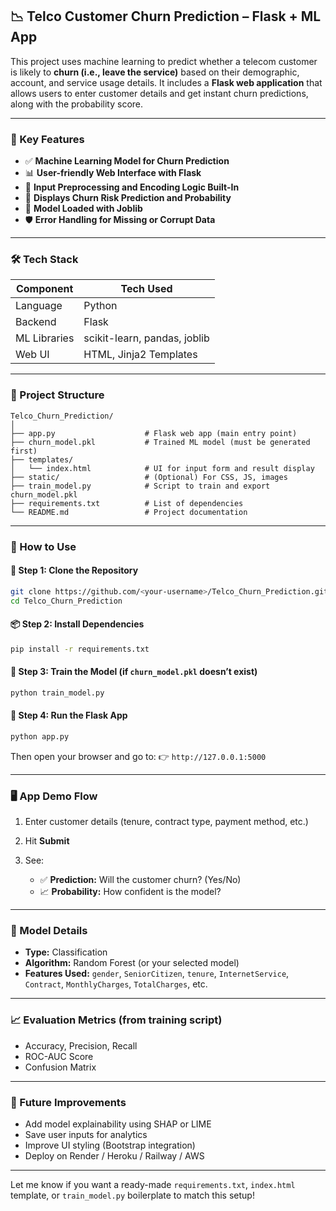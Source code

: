 ## 📉 Telco Customer Churn Prediction – Flask + ML App

This project uses machine learning to predict whether a telecom customer is likely to **churn (i.e., leave the service)** based on their demographic, account, and service usage details. It includes a **Flask web application** that allows users to enter customer details and get instant churn predictions, along with the probability score.

---

### 🚀 Key Features

* ✅ **Machine Learning Model for Churn Prediction**
* 📊 **User-friendly Web Interface with Flask**
* 🧹 **Input Preprocessing and Encoding Logic Built-In**
* 🧠 **Displays Churn Risk Prediction and Probability**
* 💾 **Model Loaded with Joblib**
* 🛡️ **Error Handling for Missing or Corrupt Data**

---

### 🛠️ Tech Stack

| Component    | Tech Used                    |
| ------------ | ---------------------------- |
| Language     | Python                       |
| Backend      | Flask                        |
| ML Libraries | scikit-learn, pandas, joblib |
| Web UI       | HTML, Jinja2 Templates       |

---

### 📂 Project Structure

```
Telco_Churn_Prediction/
│
├── app.py                    # Flask web app (main entry point)
├── churn_model.pkl           # Trained ML model (must be generated first)
├── templates/
│   └── index.html            # UI for input form and result display
├── static/                   # (Optional) For CSS, JS, images
├── train_model.py            # Script to train and export churn_model.pkl
├── requirements.txt          # List of dependencies
└── README.md                 # Project documentation
```

---

### 📌 How to Use

#### 🔧 Step 1: Clone the Repository

```bash
git clone https://github.com/<your-username>/Telco_Churn_Prediction.git
cd Telco_Churn_Prediction
```

#### 📦 Step 2: Install Dependencies

```bash
pip install -r requirements.txt
```

#### 🧠 Step 3: Train the Model (if `churn_model.pkl` doesn’t exist)

```bash
python train_model.py
```

#### 🚀 Step 4: Run the Flask App

```bash
python app.py
```

Then open your browser and go to:
👉 `http://127.0.0.1:5000`

---

### 🖥️ App Demo Flow

1. Enter customer details (tenure, contract type, payment method, etc.)
2. Hit **Submit**
3. See:

   * ✅ **Prediction:** Will the customer churn? (Yes/No)
   * 📈 **Probability:** How confident is the model?

---

### 🧪 Model Details

* **Type:** Classification
* **Algorithm:** Random Forest (or your selected model)
* **Features Used:**
  `gender`, `SeniorCitizen`, `tenure`, `InternetService`, `Contract`, `MonthlyCharges`, `TotalCharges`, etc.

---

### 📈 Evaluation Metrics (from training script)

* Accuracy, Precision, Recall
* ROC-AUC Score
* Confusion Matrix

---

### 📌 Future Improvements

* Add model explainability using SHAP or LIME
* Save user inputs for analytics
* Improve UI styling (Bootstrap integration)
* Deploy on Render / Heroku / Railway / AWS

---



Let me know if you want a ready-made `requirements.txt`, `index.html` template, or `train_model.py` boilerplate to match this setup!
